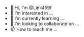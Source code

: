 - 👋 Hi, I’m @Link459f
- 👀 I’m interested in ...
- 🌱 I’m currently learning ...
- 💞️ I’m looking to collaborate on ...
- 📫 How to reach me ...

<!---
Lunl459f/Lunl459f is a ✨ special ✨ repository because its `README.md` (this file) appears on your GitHub profile.
You can click the Preview link to take a look at your changes.
--->
